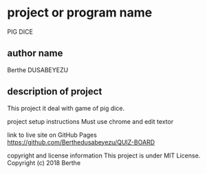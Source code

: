# project or program name
PIG DICE

## author name
Berthe DUSABEYEZU

## description of project
This project it deal with game of pig dice.

project setup instructions
Must use chrome and edit textor

link to live site on GitHub Pages
https://github.com/Berthedusabeyezu/QUIZ-BOARD

copyright and license information
This project is under MIT License. Copyright (c) 2018 Berthe 